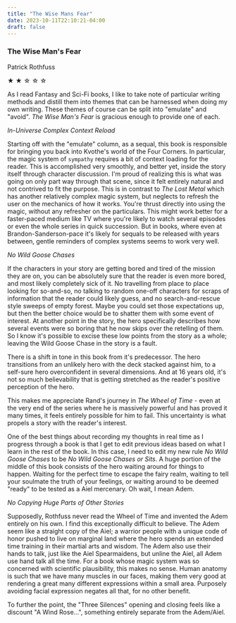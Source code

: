 ```yaml
---
title: "The Wise Mans Fear"
date: 2023-10-11T22:10:21-04:00
draft: false
---
```


### The Wise Man's Fear

Patrick Rothfuss

&#9733; &#9733; &#9734; &#9734; &#9734;

As I read Fantasy and Sci-Fi books, I like to take note of particular writing methods and distill them into themes that can be harnessed when doing my own writing. These themes of course can be split into "emulate" and "avoid". _The Wise Man's Fear_ is gracious enough to provide one of each.

_In-Universe Complex Context Reload_

Starting off with the "emulate" column, as a sequal, this book is responsible for bringing you back into Kvothe's world of the Four Corners. In particular, the magic system of `sympathy` requires a bit of context loading for the reader. This is accomplished very smoothly, and better yet, inside the story itself through character discussion. I'm proud of realizing this is what was going on only part way through that scene, since it felt entirely natural and not contrived to fit the purpose. This is in contrast to _The Lost Metal_ which has another relatively complex magic system, but neglects to refresh the user on the mechanics of how it works. You're thrust directly into using the magic, without any refresher on the particulars. This might work better for a faster-paced medium like TV where you're likely to watch several episodes or even the whole series in quick succession. But in books, where even at Brandon-Sanderson-pace it's likely for sequals to be released with years between, gentle reminders of complex systems seems to work very well.

_No Wild Goose Chases_

If the characters in your story are getting bored and tired of the mission they are on, you can be absolutely sure that the reader is even more bored, and most likely completely sick of it. No travelling from place to place looking for so-and-so, no talking to random one-off characters for scraps of information that the reader could likely guess, and no search-and-rescue style sweeps of empty forest. Maybe you could set those expectations up, but then the better choice would be to shatter them with some event of interest. At another point in the story, the hero specifically describes how several events were so boring that he now skips over the retelling of them. So I know it's possible to excise these low points from the story as a whole; leaving the Wild Goose Chase in the story is a fault.

There is a shift in tone in this book from it's predecessor. The hero transitions from an unlikely hero with the deck stacked against him, to a self-sure hero overconfident in several dimensions. And at 16 years old, it's not so much believability that is getting stretched as the reader's positive perception of the hero.

This makes me appreciate Rand's journey in _The Wheel of Time_ - even at the very end of the series where he is massively powerful and has proved it many times, it feels entirely possible for him to fail. This uncertainty is what propels a story with the reader's interest.

One of the best things about recording my thoughts in real time as I progress through a book is that I get to edit previous ideas based on what I learn in the rest of the book. In this case, I need to edit my new rule _No Wild Goose Chases_ to be _No Wild Goose Chases or Sits_. A huge portion of the middle of this book consists of the hero waiting around for things to happen. Waiting for the perfect time to escape the fairy realm, waiting to tell your soulmate the truth of your feelings, or waiting around to be deemed "ready" to be tested as a Aiel mercenary. Oh wait, I mean Adem.

_No Copying Huge Parts of Other Stories_

Supposedly, Rothfuss never read the Wheel of Time and invented the Adem entirely on his own. I find this exceptionally difficult to believe. The Adem seem like a straight copy of the Aiel; a warrior people with a unique code of honor pushed to live on marginal land where the hero spends an extended time training in their martial arts and wisdom. The Adem also use their hands to talk, just like the Aiel Spearmaidens, but unline the Aiel, all Adem use hand talk all the time. For a book whose magic system was so concerned with scientific plausibility, this makes no sense. Human anatomy is such that we have many muscles in our faces, making them very good at rendering a great many different expressions within a small area. Purposely avoiding facial expression negates all that, for no other benefit.

To further the point, the "Three Silences" opening and closing feels like a discount "A Wind Rose...", something entirely separate from the Adem/Aiel.
